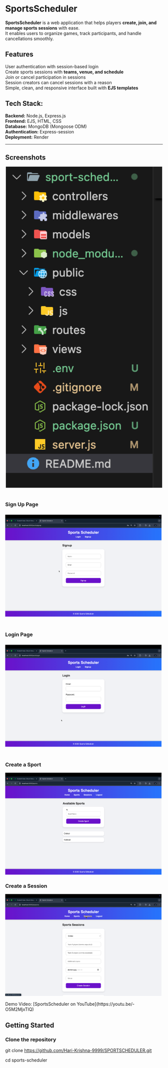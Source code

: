 #  SportsScheduler

**SportsScheduler** is a web application that helps players **create, join, and manage sports sessions** with ease.  
It enables users to organize games, track participants, and handle cancellations smoothly.

## Features

User authentication with session-based login  
Create sports sessions with **teams, venue, and schedule**  
Join or cancel participation in sessions  
Session creators can cancel sessions with a reason  
 Simple, clean, and responsive interface built with **EJS templates**  

## Tech Stack:

**Backend:** Node.js, Express.js  
**Frontend:** EJS, HTML, CSS  
**Database:** MongoDB (Mongoose ODM)  
**Authentication:** Express-session  
**Deployment:** Render  

---

## Screenshots

<p align="center">
  <img src="images/image1.png" alt="Project Structure" width="500"/>
  <br/><br/>
  <h3>Sign Up Page<h3>
  <img src="images/image2.png" alt="Screenshot 2" width="500"/>
  <br/><br/>
  <h3>Login Page<h3>
  <img src="images/image3.png" alt="Screenshot 2" width="500"/>
  <br/><br/>
  <h3>Create a Sport</h3>
  <img src="images/image5.png" alt="User Screenshot" width="500"/>
  <h3>Create a Session</h3>
  <img src="images/image4.png" alt="User Screenshot" width="500"/>

</p>
Demo Video: [SportsScheduler on YouTube](https://youtu.be/-O5M2MjxTlQ) 

## Getting Started
### Clone the repository
git clone https://github.com/Hari-Krishna-9999/SPORTSCHEDULER.git

cd sports-scheduler
